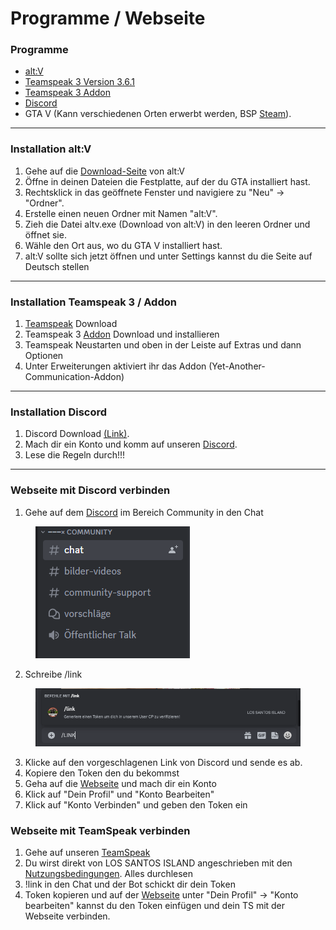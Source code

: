# Programme / Webseite

### Programme&#x20;

* [alt:V ](https://altv.mp)
* [Teamspeak 3 Version 3.6.1](https://www.teamspeak.com/de/downloads/) &#x20;
* [Teamspeak 3 Addon ](https://staticcdn.lossantosisland.de/uploads/yaca.ts3\_plugin)
* [Discord](https://discord.com)&#x20;
* GTA V (Kann verschiedenen Orten erwerbt werden, BSP [Steam](https://store.steampowered.com/)).



***

### Installation alt:V

1. Gehe auf die [Download-Seite](https://altv.mp/#/downloads) von alt:V
2. Öffne in deinen Dateien die Festplatte, auf der du GTA installiert hast.
3. Rechtsklick in das geöffnete Fenster und navigiere zu "Neu" -> "Ordner".
4. Erstelle einen neuen Ordner mit Namen "alt:V".
5. Zieh die Datei altv.exe (Download von alt:V) in den leeren Ordner und öffnet sie.
6. Wähle den Ort aus, wo du GTA V installiert hast.
7. alt:V sollte sich jetzt öffnen und unter Settings kannst du die Seite auf Deutsch stellen



***

### Installation Teamspeak 3 / Addon&#x20;

1. [Teamspeak](https://www.teamspeak.com/de/downloads/) Download
2. Teamspeak 3 [Addon](https://staticcdn.lossantosisland.de/uploads/yaca.ts3\_plugin) Download und installieren
3. Teamspeak Neustarten und oben in der Leiste auf Extras und dann Optionen
4. Unter Erweiterungen aktiviert ihr das Addon (Yet-Another-Communication-Addon)



***

### Installation Discord

1. Discord Download [(Link)](https://discord.com/).
2. Mach dir ein Konto und komm auf unseren [Discord](https://discord.gg/R5MgBVwEF5).
3. Lese die Regeln durch!!!



***

### Webseite mit Discord verbinden

1. Gehe auf dem [Discord](https://discord.gg/R5MgBVwEF5) im Bereich Community in den Chat&#x20;

<div data-full-width="true">

<figure><img src="../.gitbook/assets/Chat.PNG" alt=""><figcaption></figcaption></figure>

</div>

2. Schreibe /link&#x20;

<figure><img src="../.gitbook/assets/link.PNG" alt=""><figcaption></figcaption></figure>

3. Klicke auf den vorgeschlagenen Link von Discord und sende es ab.
4. Kopiere den Token den du bekommst
5. Geha auf die [Webseite](https://lossantosisland.de/) und mach dir ein Konto
6. Klick auf "Dein Profil" und "Konto Bearbeiten"
7. Klick auf "Konto Verbinden" und geben den Token ein



### Webseite mit TeamSpeak verbinden

1. Gehe auf unseren [TeamSpeak](ts3server://lossantosisland.de)
2. Du wirst direkt von LOS SANTOS ISLAND angeschrieben mit den [Nutzungsbedingungen](https://lossantosisland.de/tos). Alles durchlesen
3. !link in den Chat und der Bot schickt dir dein Token
4. Token kopieren und auf der [Webseite](https://lossantosisland.de/) unter "Dein Profil" -> "Konto bearbeiten"  kannst du den Token einfügen und dein TS mit der Webseite verbinden.&#x20;

